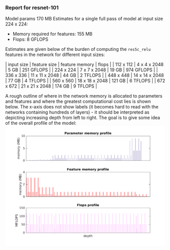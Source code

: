 ### Report for resnet-101
Model params 170 MB 
Estimates for a single full pass of model at input size 224 x 224: 

* Memory required for features: 155 MB 
* Flops: 8 GFLOPS 

Estimates are given below of the burden of computing the `res5c_relu` features in the network for different input sizes: 

| input size | feature size | feature memory | flops | 
 | 112 x 112 | 4 x 4 x 2048 | 5 GB | 251 GFLOPS |
 | 224 x 224 | 7 x 7 x 2048 | 19 GB | 974 GFLOPS |
 | 336 x 336 | 11 x 11 x 2048 | 44 GB | 2 TFLOPS |
 | 448 x 448 | 14 x 14 x 2048 | 77 GB | 4 TFLOPS |
 | 560 x 560 | 18 x 18 x 2048 | 121 GB | 6 TFLOPS |
 | 672 x 672 | 21 x 21 x 2048 | 174 GB | 9 TFLOPS |

A rough outline of where in the network memory is allocated to parameters and features and where the greatest computational cost lies is shown below.  The x-axis does not show labels (it becomes hard to read with the networks containing hundreds of layers) - it should be interpreted as depicting increasing depth from left to right.  The goal is to give some idea of the overall profile of the model: 
![resnet-101 profile](figs/resnet-101.png)
